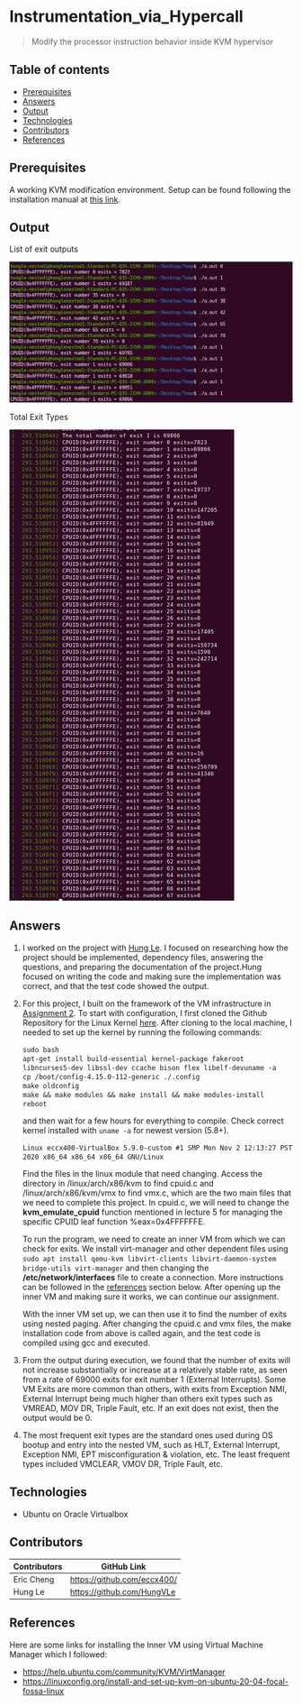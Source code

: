 # Instrumentation_via_Hypercall

> Modify the processor instruction behavior inside KVM hypervisor

## Table of contents
* [Prerequisites](#prerequisites)
* [Answers](#answers)
* [Output](#output)
* [Technologies](#technologies)
* [Contributors](#contributors)
* [References](#references)

## Prerequisites

A working KVM modification environment. Setup can be found following the installation manual at [this link](https://github.com/eccx400/Virtualization-Technologies/tree/master/KVM_Modification).


## Output

List of exit outputs

![](./output.jpeg)

Total Exit Types

![](./fullexit.jpeg)

## Answers

1. I worked on the project with [Hung Le](https://github.com/HungVLe). I focused on researching how the project should be implemented, dependency files, answering the questions, and preparing the documentation of the project.Hung focused on writing the code and making sure the implementation was correct, and that the test code showed the output.

2. For this project, I built on the framework of the VM infrastructure in [Assignment 2](https://github.com/eccx400/Virtualization-Technologies/tree/master/KVM_Modification). To start with configuration, I first cloned the Github Repository for the Linux Kernel [here](https://github.com/torvalds/linux). After cloning to the local machine, I needed to set up the kernel by running the following commands:

    ```
    sudo bash
    apt-get install build-essential kernel-package fakeroot libncurses5-dev libssl-dev ccache bison flex libelf-devuname -a
    cp /boot/config-4.15.0-112-generic ./.config
    make oldconfig
    make && make modules && make install && make modules-install
    reboot
    ```
    and then wait for a few hours for everything to compile. Check correct kernel installed with `uname -a` for newest version (5.8+).
    
    ```
    Linux eccx400-VirtualBox 5.9.0-custom #1 SMP Mon Nov 2 12:13:27 PST 2020 x86_64 x86_64 x86_64 GNU/Linux
    ```
    
    Find the files in the linux module that need changing. Access the directory in /linux/arch/x86/kvm to find cpuid.c and /linux/arch/x86/kvm/vmx to find vmx.c, which are the two main files that we need to complete this project. In cpuid.c, we will need to change the <b>kvm_emulate_cpuid</b> function mentioned in lecture 5 for managing the specific CPUID leaf function %eax=0x4FFFFFFE. 
    
    To run the program, we need to create an inner VM from which we can check for exits. We install virt-manager and other dependent files using `sudo apt install qemu-kvm libvirt-clients libvirt-daemon-system bridge-utils virt-manager` and then changing the <b>/etc/network/interfaces</b> file to create a connection. More instructions can be followed in the [references](#references) section below. After opening up the inner VM and making sure it works, we can continue our assignment.
    
    With the inner VM set up, we can then use it to find the number of exits using nested paging. After changing the cpuid.c and vmx files, the make installation code from above is called again, and the test code is compiled using gcc and executed.
    
3. From the output during execution, we found that the number of exits will not increase substantially or increase at a relatively stable rate, as seen from a rate of 69000 exits for exit number 1 (External Interrupts). Some VM Exits are more common than others, with exits from Exception NMI, External Interrupt being much higher than others exit types such as VMREAD, MOV DR, Triple Fault, etc. If an exit does not exist, then the output would be 0.

4. The most frequent exit types are the standard ones used during OS bootup and entry into the nested VM, such as HLT, External Interrupt, Exception NMI, EPT misconfiguration & violation, etc. The least frequent types included VMCLEAR, VMOV DR, Triple Fault, etc.

## Technologies
* Ubuntu on Oracle Virtualbox

## Contributors

| Contributors | GitHub Link                 |
|--------------|-----------------------------|
| Eric Cheng   | https://github.com/eccx400/ |
| Hung Le      | https://github.com/HungVLe  |

## References

Here are some links for installing the Inner VM using Virtual Machine Manager which I followed:
* https://help.ubuntu.com/community/KVM/VirtManager
* https://linuxconfig.org/install-and-set-up-kvm-on-ubuntu-20-04-focal-fossa-linux
